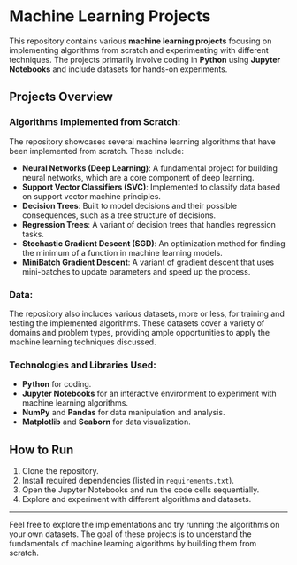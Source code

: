 # Machine Learning Projects

This repository contains various **machine learning projects** focusing on implementing algorithms from scratch and experimenting with different techniques. The projects primarily involve coding in **Python** using **Jupyter Notebooks** and include datasets for hands-on experiments.

## Projects Overview

### Algorithms Implemented from Scratch:
The repository showcases several machine learning algorithms that have been implemented from scratch. These include:

- **Neural Networks (Deep Learning)**: A fundamental project for building neural networks, which are a core component of deep learning.
- **Support Vector Classifiers (SVC)**: Implemented to classify data based on support vector machine principles.
- **Decision Trees**: Built to model decisions and their possible consequences, such as a tree structure of decisions.
- **Regression Trees**: A variant of decision trees that handles regression tasks.
- **Stochastic Gradient Descent (SGD)**: An optimization method for finding the minimum of a function in machine learning models.
- **MiniBatch Gradient Descent**: A variant of gradient descent that uses mini-batches to update parameters and speed up the process.

### Data:
The repository also includes various datasets, more or less, for training and testing the implemented algorithms. These datasets cover a variety of domains and problem types, providing ample opportunities to apply the machine learning techniques discussed.

### Technologies and Libraries Used:
- **Python** for coding.
- **Jupyter Notebooks** for an interactive environment to experiment with machine learning algorithms.
- **NumPy** and **Pandas** for data manipulation and analysis.
- **Matplotlib** and **Seaborn** for data visualization.

## How to Run

1. Clone the repository.
2. Install required dependencies (listed in `requirements.txt`).
3. Open the Jupyter Notebooks and run the code cells sequentially.
4. Explore and experiment with different algorithms and datasets.

---

Feel free to explore the implementations and try running the algorithms on your own datasets. The goal of these projects is to understand the fundamentals of machine learning algorithms by building them from scratch.
